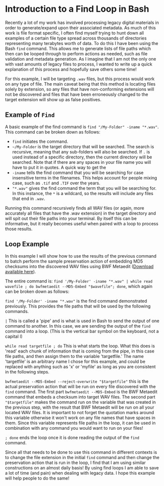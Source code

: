 # Introduction to a Find Loop in Bash

Recently a lot of my work has involved processing legacy digital materials in order to generate/expand upon their associated metadata. As much of this work is file format specific, I often find myself trying to hunt down all examples of a certain file type spread across thousands of directories representing many terabytes worth of data. To do this I have been using the Bash `find` command. This allows me to generate lists of file paths which then can be looped through to perform actions as needed, such as file validation and metadata generation. As I imagine that I am not the only one with vast amounts of legacy files to process, I wanted to write up a quick explanation of this process and hopefully save others some time!

For this example, I will be targeting `.wav` files, but this process would work on any type of file. The main caveat being that this method is locating files solely by extension, so any files that have non-conforming extensions will not be discovered and files that have been erroneously changed to the target extension will show up as false positives.


## Example of `Find`

A basic example of the find command is `find "/My-Folder" -iname "*.wav"`. This command can be broken down as follows:

* `find` initiates the command.
* `~/My-Folder` is the target directory that will be searched. The search is recursive, meaning that any sub-folders will also be searched. If `.` is used instead of a specific directory, then the current directory will be searched. Note that if there are any spaces in your file name you will have to put it in quotes. A quick way to get the 
* `-iname` tells the find command that you will be searching for case insensitive terms in the filenames. This helps account for people mixing case, such as `.tif` and `.TIF` over the years.
* `"*.wav"` gives the find command the term that you will be searching for. In this instance, the `*` is a wildcard, so the results will include any files that end in `.wav`.

Running this command recursively finds all WAV files (or again, more accurately all files that have the .wav extension) in the target directory and will spit out their file paths into your terminal. By itself this can be informative, but it really becomes useful when paired with a loop to process those results.


## Loop Example
In this example I will show how to use the results of the previous command to batch perform the sample preservation action of embedding MD5 checksums into the discovered WAV files using BWF Metaedit ([Download available here](https://mediaarea.net/BWFMetaEdit)).

The entire command is: `find '/My-Folder' -iname "*.wav" | while read wavefile ; do bwfmetaedit --MD5-Embed "$wavefile"; done`, which again can be broken down as follows:

`find '/My-Folder' -iname "*.wav"` is the find command demonstrated previously. This provides the file paths that will be used by the following commands.

`|` This is called a 'pipe' and is what is used in Bash to send the output of one command to another. In this case, we are sending the output of the `find` command into a loop. (This is the vertical bar symbol on the keyboard, not a capital I)

`while read targetfile ; do` This is what starts the loop. What this does is 'read' each chunk of information that is coming from the pipe, in this case file paths, and then assign them to the variable 'targetfile.' The name 'targetfile' is an arbitrary name I chose for this example, and could be replaced with anything such as 'x' or 'myfile' as long as you are consistent in the following steps.

`bwfmetaedit --MD5-Embed --reject-overwrite "$targetfile"` this is the actual preservation action that will be run on every file discovered with the `find` command. The first part `bwfmetaedit --MD5-Embed` is the BWF Metaedit command that embeds a checksum into target WAV files. The second part `"$targetfile"` makes the command run on the variable that was created in the previous step, with the result that BWF Metaedit will be run on all your located WAV files. It is important to not forget the quotation marks around this variable otherwise it won't work on any file names that have spaces in them. Since this variable represents file paths in the loop, it can be used in combination with any command you would want to run on your files!

`; done` ends the loop once it is done reading the output of the `find` command.

Since all that needs to be done to use this command in different contexts is to change the file extension in the initial `find` command and then change the preservation action that is run in the loop, I find that I am using similar constructions on an almost daily basis! By using find loops I am able to save a lot of time (and pain) when dealing with legacy data. I hope this example will help people to do the same! 
